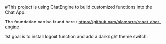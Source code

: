 #This project is using ChatEngine to build customized functions into the Chat App.

The foundation can be found here : https://github.com/alamorre/react-chat-engine

1st goal is to install logout function and add a dark/light theme switch.
